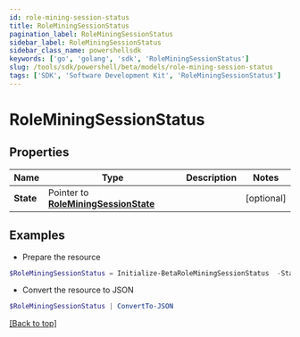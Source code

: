```yaml
---
id: role-mining-session-status
title: RoleMiningSessionStatus
pagination_label: RoleMiningSessionStatus
sidebar_label: RoleMiningSessionStatus
sidebar_class_name: powershellsdk
keywords: ['go', 'golang', 'sdk', 'RoleMiningSessionStatus'] 
slug: /tools/sdk/powershell/beta/models/role-mining-session-status
tags: ['SDK', 'Software Development Kit', 'RoleMiningSessionStatus']
---
```



# RoleMiningSessionStatus

## Properties

Name | Type | Description | Notes
------------ | ------------- | ------------- | -------------
**State** |  Pointer to [**RoleMiningSessionState**](role-mining-session-state) |  | [optional] 

## Examples

- Prepare the resource
```powershell
$RoleMiningSessionStatus = Initialize-BetaRoleMiningSessionStatus  -State null
```

- Convert the resource to JSON
```powershell
$RoleMiningSessionStatus | ConvertTo-JSON
```


[[Back to top]](#) 

